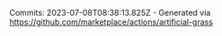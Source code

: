 Commits: 2023-07-08T08:38:13.825Z - Generated via https://github.com/marketplace/actions/artificial-grass
<br>
